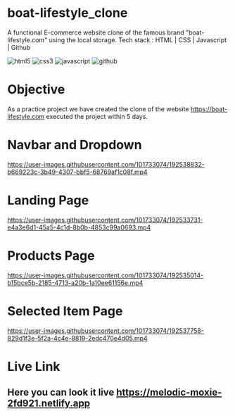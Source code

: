 # boat-lifestyle_clone
A functional E-commerce website clone of the famous brand "boat-lifestyle.com" using the local storage.
 Tech stack :  HTML | CSS | Javascript | Github

<p>
    <img src="https://img.shields.io/badge/HTML5-E34F26?style=for-the-badge&logo=html5&logoColor=white" alt="html5" />
    <img src="https://img.shields.io/badge/CSS3-1572B6?style=for-the-badge&logo=css3&logoColor=white" alt="css3" />
    <img src="https://img.shields.io/badge/JavaScript-323330?style=for-the-badge&logo=javascript&logoColor=F7DF1E" alt="javascript" />
    <img src="https://img.shields.io/badge/GitHub-100000?style=for-the-badge&logo=github&logoColor=white" alt="github" />
    
    
</p>


# Objective

As a practice project we have created the clone of the website <a href="https://boat-lifestyle.com"> https://boat-lifestyle.com </a>  executed the project within 5 days. 

# Navbar and Dropdown
https://user-images.githubusercontent.com/101733074/192538832-b669223c-3b49-4307-bbf5-68769af1c08f.mp4


# Landing Page
https://user-images.githubusercontent.com/101733074/192533731-e4a3e6d1-45a5-4c1d-8b0b-4853c99a0693.mp4


# Products Page
https://user-images.githubusercontent.com/101733074/192535014-b15bce5b-2185-4713-a20b-1a10ee61156e.mp4

# Selected Item Page
https://user-images.githubusercontent.com/101733074/192537758-829d1f3e-5f2a-4c4e-8819-2edc470e4d05.mp4



# Live Link
## Here you can look it live <a href="https://melodic-moxie-2fd921.netlify.app" target="_blank"> https://melodic-moxie-2fd921.netlify.app </a>




